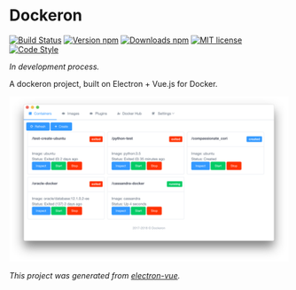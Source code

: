 # Dockeron

[![Build Status](https://travis-ci.org/dockeron/dockeron.svg?branch=master)](https://travis-ci.org/dockeron/dockeron)
[![Version npm](https://img.shields.io/npm/v/dockeron.svg)](https://www.npmjs.com/package/dockeron)
[![Downloads npm](https://img.shields.io/npm/dt/dockeron.svg)](https://www.npmjs.com/package/dockeron)
[![MIT license](https://img.shields.io/npm/l/dockeron.svg)](https://opensource.org/licenses/MIT)
[![Code Style](https://img.shields.io/badge/code_style-standard-brightgreen.svg)](https://standardjs.com)

*In development process.*

A dockeron project, built on Electron + Vue.js for Docker.


![](./docs/dockeron-screenshot1.png)



*This project was generated from [electron-vue](https://github.com/SimulatedGREG/electron-vue).*
